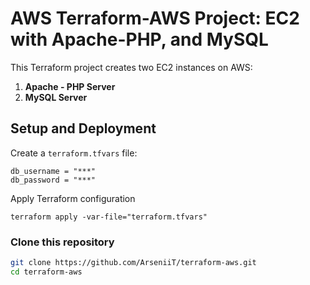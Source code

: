 # AWS Terraform-AWS Project: EC2 with Apache-PHP, and MySQL

This Terraform project creates two EC2 instances on AWS:
1. **Apache - PHP Server**
2. **MySQL Server**



## Setup and Deployment
Create a `terraform.tfvars` file:
```
db_username = "***"
db_password = "***"
```
Apply Terraform configuration
```
terraform apply -var-file="terraform.tfvars"
```



### Clone this repository
```bash
git clone https://github.com/ArseniiT/terraform-aws.git
cd terraform-aws

